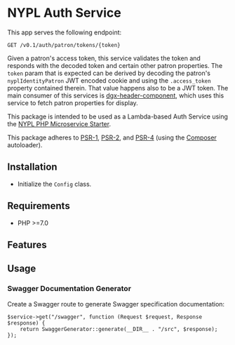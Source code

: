 # NYPL Auth Service

This app serves the following endpoint:

`GET /v0.1/auth/patron/tokens/{token}`

Given a patron's access token, this service validates the token and responds with the decoded token and certain other patron properties. The `token` param that is expected can be derived by decoding the patron's `nyplIdentityPatron` JWT encoded cookie and using the `.access_token` property contained therein. That value happens also to be a JWT token. The main consumer of this services is [dgx-header-component](https://github.com/NYPL/dgx-header-component/blob/68d89f1b35c7bd8ae6cf9f957387165af5be02df/src/utils/utils.js#L244), which uses this service to fetch patron properties for display.

This package is intended to be used as a Lambda-based Auth Service using the [NYPL PHP Microservice Starter](https://github.com/NYPL/php-microservice-starter).

This package adheres to [PSR-1](http://www.php-fig.org/psr/psr-1/), [PSR-2](http://www.php-fig.org/psr/psr-2/), and [PSR-4](http://www.php-fig.org/psr/psr-4/) (using the [Composer](https://getcomposer.org/) autoloader).

## Installation

* Initialize the `Config` class.

## Requirements

* PHP >=7.0

## Features

## Usage

### Swagger Documentation Generator

Create a Swagger route to generate Swagger specification documentation:

~~~~
$service->get("/swagger", function (Request $request, Response $response) {
    return SwaggerGenerator::generate(__DIR__ . "/src", $response);
});
~~~~
